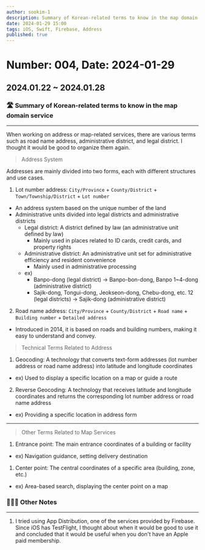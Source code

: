```yaml
---
author: sookim-1
description: Summary of Korean-related terms to know in the map domain service, App Distribution
date: 2024-01-29 15:00
tags: iOS, Swift, Firebase, Address
published: true
---
```

# Number: 004, Date: 2024-01-29
## 2024.01.22 ~ 2024.01.28
### 🛣️ Summary of Korean-related terms to know in the map domain service

---

When working on address or map-related services, there are various terms such as road name address, administrative district, and legal district. I thought it would be good to organize them again.

> Address System
> 

Addresses are mainly divided into two forms, each with different structures and use cases.

1. Lot number address: `City/Province` + `County/District` + `Town/Township/District` + `Lot number`
- An address system based on the unique number of the land
- Administrative units divided into legal districts and administrative districts
    - Legal district: A district defined by law (an administrative unit defined by law)
        - Mainly used in places related to ID cards, credit cards, and property rights
    - Administrative district: An administrative unit set for administrative efficiency and resident convenience
        - Mainly used in administrative processing
    - ex)
        - Banpo-dong (legal district) → Banpo-bon-dong, Banpo 1~4-dong (administrative district)
        - Sajik-dong, Tongui-dong, Jeokseon-dong, Chebu-dong, etc. 12 (legal districts) → Sajik-dong (administrative district)

2. Road name address: `City/Province` + `County/District` + `Road name` + `Building number` + `Detailed address`

- Introduced in 2014, it is based on roads and building numbers, making it easy to understand and convey.

> Technical Terms Related to Address
> 

1. Geocoding: A technology that converts text-form addresses (lot number address or road name address) into latitude and longitude coordinates

- ex) Used to display a specific location on a map or guide a route

2. Reverse Geocoding: A technology that receives latitude and longitude coordinates and returns the corresponding lot number address or road name address

- ex) Providing a specific location in address form

---

> Other Terms Related to Map Services
> 
1. Entrance point: The main entrance coordinates of a building or facility
- ex) Navigation guidance, setting delivery destination
1. Center point: The central coordinates of a specific area (building, zone, etc.)
- ex) Area-based search, displaying the center point on a map

### 🙋🏻‍♂️ Other Notes

---

1. I tried using App Distribution, one of the services provided by Firebase. Since iOS has TestFlight, I thought about when it would be good to use it and concluded that it would be useful when you don't have an Apple paid membership.